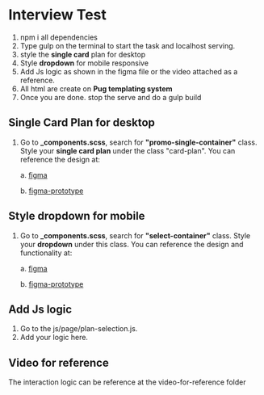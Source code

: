 # Interview Test
1. npm i all dependencies
2. Type gulp on the terminal to start the task and localhost serving.
3. style the **single card** plan for desktop
4. Style **dropdown** for mobile responsive
5. Add Js logic as shown in the figma file or the video attached as a reference.
6. All html are create on **Pug templating system**
7. Once you are done. stop the serve and do a gulp build

## Single Card Plan for desktop
1. Go to **_components.scss**, search for  **"promo-single-container"** class. Style your **single card plan** under the class "card-plan". You can reference the design at:

	a. [figma](https://www.figma.com/file/9MyZk0twCDfmjYASiYODvA/M1-Flow?node-id=152%3A21512&t=YJRge1W1MsDcnnAJ-1)

	b. [figma-prototype](https://www.figma.com/proto/9MyZk0twCDfmjYASiYODvA/M1-Flow?page-id=141%3A16595&node-id=141-16852&viewport=1638%2C779%2C0.5&scaling=scale-down&starting-point-node-id=141%3A16852)

## Style dropdown for mobile
1. Go to **_components.scss**, search for  **"select-container"** class. Style your **dropdown** under this class. You can reference the design and functionality at:

	a. [figma](https://www.figma.com/file/9MyZk0twCDfmjYASiYODvA/M1-Flow?node-id=141%3A16852&t=YJRge1W1MsDcnnAJ-1)

	b. [figma-prototype](https://www.figma.com/proto/9MyZk0twCDfmjYASiYODvA/M1-Flow?page-id=141%3A16595&node-id=141-16852&viewport=1638%2C779%2C0.5&scaling=scale-down&starting-point-node-id=141%3A16852)

## Add Js logic
1. Go to the js/page/plan-selection.js.
2. Add your logic here.

## Video for reference
The interaction logic can be reference at the video-for-reference folder